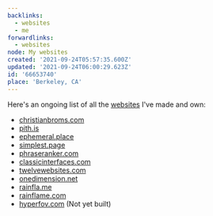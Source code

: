 ```yaml
---
backlinks:
  - websites
  - me
forwardlinks:
  - websites
node: My websites
created: '2021-09-24T05:57:35.600Z'
updated: '2021-09-24T06:00:29.623Z'
id: '66653740'
place: 'Berkeley, CA'
---
```

Here's an ongoing list of all the [websites](websites.md) I've made and own: 

- [christianbroms.com](https://christianbroms.com)
- [pith.is](https://pith.is)
- [ephemeral.place](https://ephemeral.place)
- [simplest.page](https://simplest.page)
- [phraseranker.com](https://phraseranker.com)
- [classicinterfaces.com](https://classicinterfaces.com)
- [twelvewebsites.com](https://twelvewebsites.com)
- [onedimension.net](https://onedimension.net)
- [rainfla.me](https://rainfla.me)
- [rainflame.com](https://rainflame.com)
- [hyperfov.com](https://hyperfov.com) (Not yet built)
